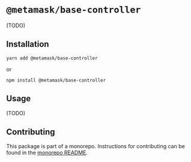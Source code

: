 # `@metamask/base-controller`

(TODO)

## Installation

`yarn add @metamask/base-controller`

or

`npm install @metamask/base-controller`

## Usage

(TODO)

## Contributing

This package is part of a monorepo. Instructions for contributing can be found in the [monorepo README](../../#readme).

